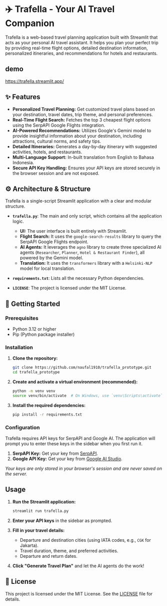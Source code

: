 # ✈️ Trafella - Your AI Travel Companion

Trafella is a web-based travel planning application built with Streamlit that acts as your personal AI travel assistant. It helps you plan your perfect trip by providing real-time flight options, detailed destination information, personalized itineraries, and recommendations for hotels and restaurants.

## demo
https://trafella.streamlit.app/

## ✨ Features

- **Personalized Travel Planning:** Get customized travel plans based on your destination, travel dates, trip theme, and personal preferences.
- **Real-Time Flight Search:** Fetches the top 3 cheapest flight options using the SerpAPI Google Flights integration.
- **AI-Powered Recommendations:** Utilizes Google's Gemini model to provide insightful information about your destination, including attractions, cultural norms, and safety tips.
- **Detailed Itineraries:** Generates a day-by-day itinerary with suggested activities, hotels, and restaurants.
- **Multi-Language Support:** In-built translation from English to Bahasa Indonesia.
- **Secure API Key Handling:** Ensures your API keys are stored securely in the browser session and are not exposed.

## ⚙️ Architecture & Structure

Trafella is a single-script Streamlit application with a clear and modular structure.

- **`trafella.py`**: The main and only script, which contains all the application logic.
  - **UI:** The user interface is built entirely with Streamlit.
  - **Flight Search:** It uses the `google-search-results` library to query the SerpAPI Google Flights endpoint.
  - **AI Agents:** It leverages the `agno` library to create three specialized AI agents (`Researcher`, `Planner`, `Hotel & Restaurant Finder`), all powered by the Gemini model.
  - **Translation:** It uses the `transformers` library with a `Helsinki-NLP` model for local translation.

- **`requirements.txt`**: Lists all the necessary Python dependencies.
- **`LICENSE`**: The project is licensed under the MIT License.

## 🚀 Getting Started

### Prerequisites

- Python 3.12 or higher
- Pip (Python package installer)

### Installation

1.  **Clone the repository:**
    ```bash
    git clone https://github.com/naufal1910/trafella_prototype.git
    cd trafella_prototype
    ```

2.  **Create and activate a virtual environment (recommended):**
    ```bash
    python -m venv venv
    source venv/bin/activate  # On Windows, use `venv\Scripts\activate`
    ```

3.  **Install the required dependencies:**
    ```bash
    pip install -r requirements.txt
    ```

### Configuration

Trafella requires API keys for SerpAPI and Google AI. The application will prompt you to enter these keys in the sidebar when you first run it.

1.  **SerpAPI Key:** Get your key from [SerpAPI](https://serpapi.com/manage-api-key).
2.  **Google API Key:** Get your key from [Google AI Studio](https://aistudio.google.com/app/u/1/apikey).

*Your keys are only stored in your browser's session and are never saved on the server.*

## Usage

1.  **Run the Streamlit application:**
    ```bash
    streamlit run trafella.py
    ```

2.  **Enter your API keys** in the sidebar as prompted.

3.  **Fill in your travel details:**
    - Departure and destination cities (using IATA codes, e.g., `CGK` for Jakarta).
    - Travel duration, theme, and preferred activities.
    - Departure and return dates.

4.  **Click "Generate Travel Plan"** and let the AI agents do the work!

## 📝 License

This project is licensed under the MIT License. See the [LICENSE](LICENSE) file for details.
